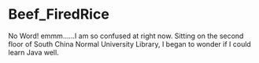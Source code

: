 # Beef_FiredRice
No Word!
emmm......I am so confused at right now.
Sitting on the second floor of South China Normal University Library, I began to wonder if I could learn Java well.
